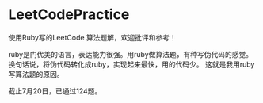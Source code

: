 # LeetCodePractice

使用Ruby写的LeetCode 算法题解，欢迎批评和参考！

ruby是门优美的语言，表达能力很强。用ruby做算法题，有种写伪代码的感觉。换句话说，将伪代码转化成ruby，实现起来最快，用的代码少。
这就是我用ruby写算法题的原因。

截止7月20日，已通过124题。
